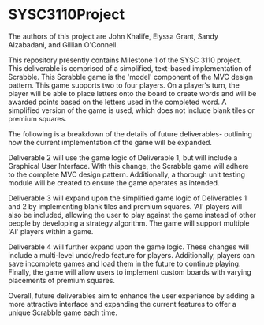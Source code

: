# SYSC3110Project

The authors of this project are John Khalife, Elyssa Grant, Sandy Alzabadani, and Gillian O'Connell.

This repository presently contains Milestone 1 of the SYSC 3110 project. This deliverable is comprised of a simplified, text-based implementation of Scrabble. This Scrabble game is the 'model' component of the MVC design pattern. This game supports two to four players. On a player's turn, the player will be able to place letters onto the board to create words and will be awarded points based on the letters used in the completed word. A simplified version of the game is used, which does not include blank tiles or premium squares.

The following is a breakdown of the details of future deliverables- outlining how the current implementation of the game will be expanded.

Deliverable 2 will use the game logic of Deliverable 1, but will include a Graphical User Interface. With this change, the Scrabble game will adhere to the complete MVC design pattern. Additionally, a thorough unit testing module will be created to ensure the game operates as intended.

Deliverable 3 will expand upon the simplified game logic of Deliverables 1 and 2 by implementing blank tiles and premium squares. 'AI' players will also be included, allowing the user to play against the game instead of other people by developing a strategy algorithm. The game will support multiple 'AI' players within a game.

Deliverable 4 will further expand upon the game logic. These changes will include a multi-level undo/redo feature for players. Additionally, players can save incomplete games and load them in the future to continue playing. Finally, the game will allow users to implement custom boards with varying placements of premium squares.

Overall, future deliverables aim to enhance the user experience by adding a more attractive interface and expanding the current features to offer a unique Scrabble game each time.



